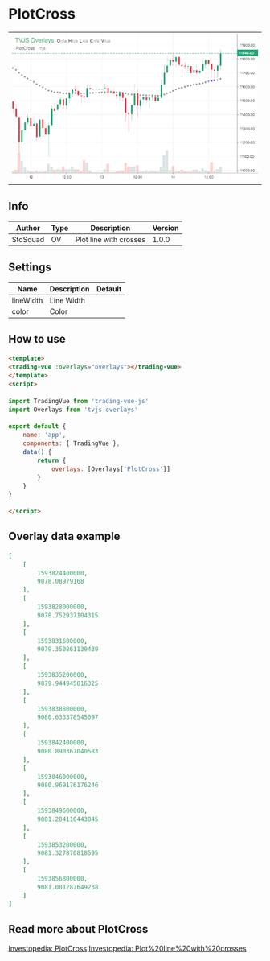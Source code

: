 
# PlotCross

<table><tr><td>
  <img width="800" heigth="480" src="screen.png" alt="screen">
</td></tr></table>

## Info

| Author | Type | Description | Version |
| ------ | ---- | ----------- | ------- |
| StdSquad | OV | Plot line with crosses | 1.0.0 |


## Settings

| Name | Description | Default |
| ---- | ----------- | ------- |
| lineWidth | Line Width |  |
| color | Color |  |

## How to use

```html
<template>
<trading-vue :overlays="overlays"></trading-vue>
</template>
<script>

import TradingVue from 'trading-vue-js'
import Overlays from 'tvjs-overlays'

export default {
    name: 'app',
    components: { TradingVue },
    data() {
        return {
            overlays: [Overlays['PlotCross']]
        }
    }
}

</script>

```

## Overlay data example

```json
[
    [
        1593824400000,
        9078.08979168
    ],
    [
        1593828000000,
        9078.752937104315
    ],
    [
        1593831600000,
        9079.350861139439
    ],
    [
        1593835200000,
        9079.944945016325
    ],
    [
        1593838800000,
        9080.633378545097
    ],
    [
        1593842400000,
        9080.890367040583
    ],
    [
        1593846000000,
        9080.969176176246
    ],
    [
        1593849600000,
        9081.284110443845
    ],
    [
        1593853200000,
        9081.327870818595
    ],
    [
        1593856800000,
        9081.001287649238
    ]
]
```

## Read more about PlotCross

[Investopedia: PlotCross](https://www.investopedia.com/search?q=PlotCross)
[Investopedia: Plot%20line%20with%20crosses](https://www.investopedia.com/search?q=Plot%20line%20with%20crosses)

